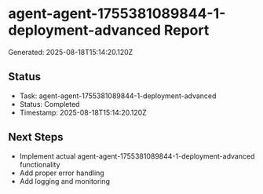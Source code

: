 # agent-agent-1755381089844-1-deployment-advanced Report

Generated: 2025-08-18T15:14:20.120Z

## Status
- Task: agent-agent-1755381089844-1-deployment-advanced
- Status: Completed
- Timestamp: 2025-08-18T15:14:20.120Z

## Next Steps
- Implement actual agent-agent-1755381089844-1-deployment-advanced functionality
- Add proper error handling
- Add logging and monitoring
